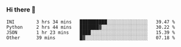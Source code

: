 ### Hi there 👋

<!--START_SECTION:waka-->

```text
INI        3 hrs 34 mins   ██████████░░░░░░░░░░░░░░░   39.47 %
Python     2 hrs 44 mins   ███████▓░░░░░░░░░░░░░░░░░   30.22 %
JSON       1 hr 23 mins    ████░░░░░░░░░░░░░░░░░░░░░   15.39 %
Other      39 mins         █▓░░░░░░░░░░░░░░░░░░░░░░░   07.18 %
```

<!--END_SECTION:waka-->

<!--
**arlenxuzj/arlenxuzj** is a ✨ _special_ ✨ repository because its `README.md` (this file) appears on your GitHub profile.

Here are some ideas to get you started:

- 🔭 I’m currently working on ...
- 🌱 I’m currently learning ...
- 👯 I’m looking to collaborate on ...
- 🤔 I’m looking for help with ...
- 💬 Ask me about ...
- 📫 How to reach me: ...
- 😄 Pronouns: ...
- ⚡ Fun fact: ...
-->
